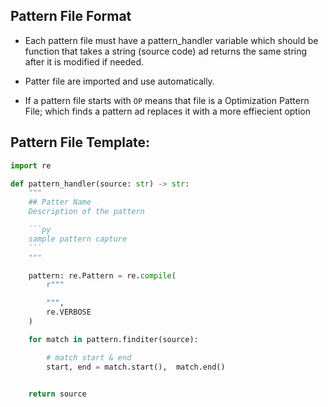 
## Pattern File Format
-  Each pattern file must have a pattern_handler variable which should be function that takes a string (source code) ad returns the same string after it is modified if needed.

- Patter file are imported and use automatically.

-  If a pattern file starts with `OP` means that file is a Optimization Pattern File; which finds a pattern ad replaces it with a more effiecient option



## Pattern File Template:
```py
import re

def pattern_handler(source: str) -> str:
    """
    ## Patter Name
    Description of the pattern

    ```py
    sample pattern capture
    ```
    """

    pattern: re.Pattern = re.compile(
        r"""

        """,
        re.VERBOSE
    )

    for match in pattern.finditer(source):

        # match start & end
        start, end = match.start(),  match.end()


    return source
```